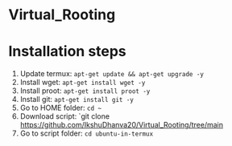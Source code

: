 # Virtual_Rooting
# Installation steps

1. Update termux: `apt-get update && apt-get upgrade -y`
2. Install wget: `apt-get install wget -y`
3. Install proot: `apt-get install proot -y`
4. Install git: `apt-get install git -y`
5. Go to HOME folder: `cd ~`
6. Download script: `git clone https://github.com/IkshuDhanva20/Virtual_Rooting/tree/main
7. Go to script folder: `cd ubuntu-in-termux`

